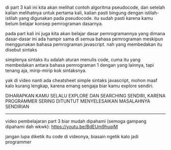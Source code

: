 di part 3 kali ini kita akan melihat contoh algoritma pseudocode, dan setelah kalian melihatnya untuk pertama kali, kalian pasti bingung dengan istilah-istilah yang digunakan pada pseudocode. itu sudah pasti karena kamu belum belajar konsep pemrograman dasarnya.

pada part kali ini juga kita akan belajar dasar pemrogramannya yang dimana dasar-dasar ini ada hampir sama di semua bahasa pemrograman meskipun menggunakan bahasa pemrograman javascript. nah yang membedakan itu disebut sintaks

simplenya sintaks itu adalah aturan menulis code, cuma itu yang membedakan antara bahasa pemrograman 1 dengan yang lainnya, tapi tenang aja, mirip-mirip kok sintaksnya.

yak di video nanti ada cheatsheet simple sintaks javascript, mohon maaf kalo kurang lengkap, karena emang sengaja biar kamu explore sendiri.

DIHARAPKAN KAMU SELALU EXPLORE DAN SEARCHING SENDIRI, KARENA PROGRAMMER SERING DITUNTUT MENYELESAIKAN MASALAHNYA SENDIRIAN

-------------------------------------------------------------------------------------------
video pembelajaran part 3 biar mudah dipahami (semoga gampang dipahami dah wkwk):
https://youtu.be/BdEUm9huqiM

jangan lupa diketik itu code di videonya, biasain ngetik kalo jadi programmer 
